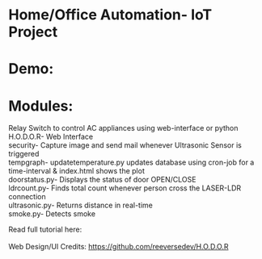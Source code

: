 # Home/Office Automation- IoT Project
# Demo: 
# Modules: </br>
Relay Switch to control AC appliances using web-interface or python</br>
H.O.D.O.R- Web Interface</br>
security- Capture image and send mail whenever Ultrasonic Sensor is triggered</br>
tempgraph- updatetemperature.py updates database using cron-job for a time-interval & index.html shows the plot</br>
doorstatus.py- Displays the status of door OPEN/CLOSE</br>
ldrcount.py- Finds total count whenever person cross the LASER-LDR connection</br>
ultrasonic.py- Returns distance in real-time</br>
smoke.py- Detects smoke</br>

Read full tutorial here:
</br></br>
Web Design/UI Credits: https://github.com/reeversedev/H.O.D.O.R
